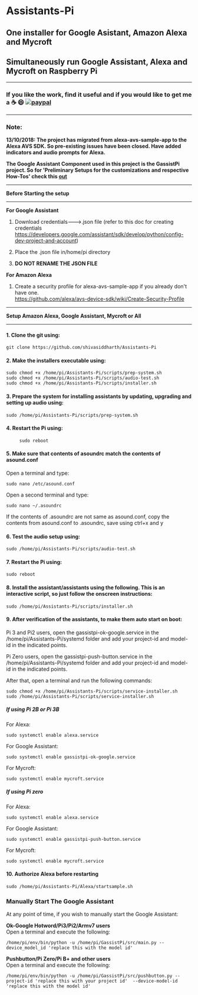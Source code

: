 # Assistants-Pi
## One installer for Google Asistant, Amazon Alexa  and Mycroft
## Simultaneously run Google Assistant, Alexa and Mycroft on Raspberry Pi    
*******************************************************************************************************************************
### **If you like the work, find it useful and if you would like to get me a :coffee: :smile:** [![paypal](https://www.paypalobjects.com/en_US/i/btn/btn_donate_LG.gif)](https://www.paypal.com/cgi-bin/webscr?cmd=_s-xclick&hosted_button_id=7GH3YDCHZ36QN)  

*******************************************************************************************************************************
### Note:
**13/10/2018: The project has migrated from alexa-avs-sample-app to the Alexa AVS SDK. So pre-existing issues have been closed. Have added indicators and audio prompts for Alexa.**  

**The Google Assistant Component used in this project is the GassistPi project. So for 'Preliminary Setups for the customizations and respective How-Tos' check this [out](https://github.com/shivasiddharth/GassistPi/blob/master/README.md#using-the-customizations)**  
****************************************************************
**Before Starting the setup**
****************************************************************
**For Google Assistant**  
1. Download credentials--->.json file (refer to this doc for creating credentials https://developers.google.com/assistant/sdk/develop/python/config-dev-project-and-account)   

2. Place the .json file in/home/pi directory  

3. **DO NOT RENAME THE JSON FILE**

**For Amazon Alexa**  
1. Create a security profile for alexa-avs-sample-app if you already don't have one.  
https://github.com/alexa/avs-device-sdk/wiki/Create-Security-Profile  

***************************************************************
**Setup Amazon Alexa, Google Assistant, Mycroft or All**     
***************************************************************
#### 1. Clone the git using:
```
git clone https://github.com/shivasiddharth/Assistants-Pi  
```  
  
  
#### 2. Make the installers executable using:
```
sudo chmod +x /home/pi/Assistants-Pi/scripts/prep-system.sh    
sudo chmod +x /home/pi/Assistants-Pi/scripts/audio-test.sh   
sudo chmod +x /home/pi/Assistants-Pi/scripts/installer.sh  
```  
  
  
#### 3. Prepare the system for installing assistants by updating, upgrading and setting up audio using:  
```  
sudo /home/pi/Assistants-Pi/scripts/prep-system.sh
```  
  
  
#### 4. Restart the Pi using:
```  
     sudo reboot
```  
  
  
#### 5. Make sure that contents of asoundrc match the contents of asound.conf    
Open a terminal and type:  
```  
sudo nano /etc/asound.conf
```
Open a second terminal and type:    
```
sudo nano ~/.asoundrc
```
If the contents of .asoundrc are not same as asound.conf, copy the contents from asound.conf to .asoundrc, save using ctrl+x and y
  
  
#### 6. Test the audio setup using:  
```
sudo /home/pi/Assistants-Pi/scripts/audio-test.sh  
```  
  
  
#### 7. Restart the Pi using:
```
sudo reboot
```  
  
  
#### 8. Install the assistant/assistants using the following. This is an interactive script, so just follow the onscreen instructions:
```
sudo /home/pi/Assistants-Pi/scripts/installer.sh  
```  


#### 9. After verification of the assistants, to make them auto start on boot:  
  
Pi 3 and Pi2 users, open the gassistpi-ok-google.service in the /home/pi/Assistants-Pi/systemd folder and add your project-id and        model-id in the indicated points.    

Pi Zero users, open the gassistpi-push-button.service in the /home/pi/Assistants-Pi/systemd folder and add your project-id and          model-id in the indicated points.  
  
After that, open a terminal and run the following commands:  
```
sudo chmod +x /home/pi/Assistants-Pi/scripts/service-installer.sh
sudo /home/pi/Assistants-Pi/scripts/service-installer.sh  
```
##### If using Pi 2B or Pi 3B  
For Alexa:  
```
sudo systemctl enable alexa.service  
```
For Google Assistant:  
```
sudo systemctl enable gassistpi-ok-google.service  
```  
For Mycroft:    
```
sudo systemctl enable mycroft.service    
```  

##### If using Pi zero  
For Alexa:  
```
sudo systemctl enable alexa.service  
```
For Google Assistant:  
```
sudo systemctl enable gassistpi-push-button.service
```
For Mycroft:    
```
sudo systemctl enable mycroft.service    
```   
  
  
#### 10. Authorize Alexa before restarting  
```
sudo /home/pi/Assistants-Pi/Alexa/startsample.sh  
```

### Manually Start The Google Assistant

At any point of time, if you wish to manually start the Google Assistant:

**Ok-Google Hotword/Pi3/Pi2/Armv7 users**   
Open a terminal and execute the following:
```
/home/pi/env/bin/python -u /home/pi/GassistPi/src/main.py --device_model_id 'replace this with the model id'

```
**Pushbutton/Pi Zero/Pi B+ and other users**   
Open a terminal and execute the following:
```
/home/pi/env/bin/python -u /home/pi/GassistPi/src/pushbutton.py --project-id 'replace this with your project id'  --device-model-id 'replace this with the model id'
